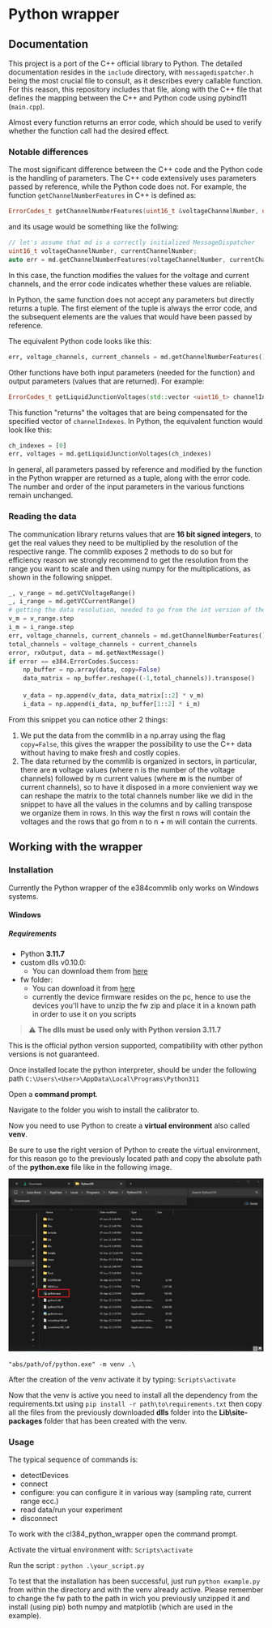 # Python wrapper

## Documentation
This project is a port of the C++ official library to Python. The detailed documentation resides in the ```include``` directory, with ```messagedispatcher.h``` being the most crucial file to consult, as it describes every callable function. For this reason, this repository includes that file, along with the C++ file that defines the mapping between the C++ and Python code using pybind11 (```main.cpp```).

Almost every function returns an error code, which should be used to verify whether the function call had the desired effect.
### Notable differences
The most significant difference between the C++ code and the Python code is the handling of parameters. The C++ code extensively uses parameters passed by reference, while the Python code does not.
For example, the function ```getChannelNumberFeatures``` in C++ is defined as:

```cpp
ErrorCodes_t getChannelNumberFeatures(uint16_t &voltageChannelNumber, uint16_t &currentChannelNumber);
```
and its usage would be something like the follwing:
```cpp
// let's assume that md is a correctly initialized MessageDispatcher
uint16_t voltageChannelNumber, currentChannelNumber;
auto err = md.getChannelNumberFeatures(voltageChannelNumber, currentChannelNumber)
```
In this case, the function modifies the values for the voltage and current channels, and the error code indicates whether these values are reliable.

In Python, the same function does not accept any parameters but directly returns a tuple. 
The first element of the tuple is always the error code, and the subsequent elements are the values that would have been passed by reference.

The equivalent Python code looks like this:
```python
err, voltage_channels, current_channels = md.getChannelNumberFeatures()
``` 

Other functions have both input parameters (needed for the function) and output parameters (values that are returned). For example:
```cpp
ErrorCodes_t getLiquidJunctionVoltages(std::vector <uint16_t> channelIndexes, std::vector <Measurement_t> &voltages);
```
This function "returns" the voltages that are being compensated for the specified vector of   ```channelIndexes```. 
In Python, the equivalent function would look like this:
```python
ch_indexes = [0]
err, voltages = md.getLiquidJunctionVoltages(ch_indexes)
``` 

In general, all parameters passed by reference and modified by the function in the Python wrapper are returned as a tuple, along with the error code. The number and order of the input parameters in the various functions remain unchanged.


### Reading the data
The communication library returns values that are **16 bit signed integers**, to get the real values they need to be multiplied by the resolution of the respective range.
The commlib exposes 2 methods to do so but for efficiency reason we strongly recommend to get the resolution from the range you want to scale and then using numpy for the multiplications, as shown in the following snippet.
```python
_, v_range = md.getVCVoltageRange()
_, i_range = md.getVCCurrentRange()
# getting the data resolution, needed to go from the int version of the data to the usable float value
v_m = v_range.step
i_m = i_range.step
err, voltage_channels, current_channels = md.getChannelNumberFeatures()
total_channels = voltage_channels + current_channels
error, rxOutput, data = md.getNextMessage()
if error == e384.ErrorCodes.Success:
    np_buffer = np.array(data, copy=False)
    data_matrix = np_buffer.reshape((-1,total_channels)).transpose()
    
    v_data = np.append(v_data, data_matrix[::2] * v_m)
    i_data = np.append(i_data, np_buffer[1::2] * i_m)
```
From this snippet you can notice other 2 things:
1. We put the data from the commlib in a np.array using the flag ```copy=False```, this gives the wrapper the possibility to use the C++ data without having to make fresh and costly copies.
2. The data returned by the commlib is organized in sectors, in particular, there are **n** voltage values (where n is the number of the voltage channels) followed by m current values (where **m** is the number of current channels), so to have it disposed in a more convienient way we can reshape the matrix to the total channels number like we did in the snippet to have all the values in the columns and by calling transpose we organize them in rows. In this way the first n rows will contain the voltages and the rows that go from n to n + m will contain the currents. 

## Working with the wrapper
### Installation
Currently the Python wrapper of the e384commlib only works on Windows systems.

#### Windows
##### Requirements
- Python **3.11.7**
- custom dlls v0.10.0:
    - You can download them from [here](https://elements-ic.com/wp-content/uploads/2024/02/python_3_11_7_dlls.zip)
- fw folder:
    - You can download it from [here](https://elements-ic.com/wp-content/uploads/2024/02/fw.zip)
    - currently the device firmware resides on the pc, hence to use the devices you'll have to unzip the fw zip and place it in a known path in order to use it on you scripts

> :warning: **The dlls must be used only with Python version 3.11.7**

This is the official python version supported, compatibility with other python versions is not guaranteed.

Once installed locate the python interpreter, should be under the following path ```C:\Users\<User>\AppData\Local\Programs\Python311```

Open a **command prompt**.

Navigate to the folder you wish to install the calibrator to.

Now you need to use Python to create a **virtual environment** also called **venv**.

Be sure to use the right version of Python to create the virtual environment, for this reason go to the previously located path and copy the absolute path of the **python.exe** file like in the following image.

![Python Path](./images/pp.png "Python Path")

```
"abs/path/of/python.exe" -m venv .\
```
After the creation of the venv activate it by typing: ```Scripts\activate```

Now that the venv is active you need to install all the dependency from the requirements.txt using ```pip install -r path\to\requirements.txt``` then copy all the files from the previously downloaded **dlls** folder into the **Lib\site-packages** folder that has been created with the venv.

### Usage
The typical sequence of commands is:
- detectDevices
- connect
- configure: you can configure it in various way (sampling rate, current range ecc.)
- read data/run your experiment
- disconnect

To work with the cl384_python_wrapper open the command prompt.

Activate the virtual environment with: ```Scripts\activate```

Run the script : ```python .\your_script.py```

To test that the installation has been successful, just run ```python example.py``` from within the directory and with the venv already active.
Please remember to change the fw path to the path in wich you previously unzipped it and install (using pip) both numpy and matplotlib (which are used in the example).